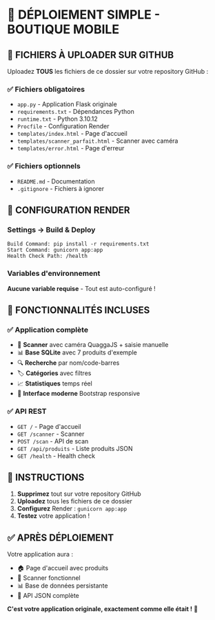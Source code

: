 # 🚀 DÉPLOIEMENT SIMPLE - BOUTIQUE MOBILE

## 📁 FICHIERS À UPLOADER SUR GITHUB

Uploadez **TOUS** les fichiers de ce dossier sur votre repository GitHub :

### ✅ Fichiers obligatoires
- `app.py` - Application Flask originale
- `requirements.txt` - Dépendances Python
- `runtime.txt` - Python 3.10.12
- `Procfile` - Configuration Render
- `templates/index.html` - Page d'accueil
- `templates/scanner_parfait.html` - Scanner avec caméra
- `templates/error.html` - Page d'erreur

### ✅ Fichiers optionnels
- `README.md` - Documentation
- `.gitignore` - Fichiers à ignorer

## 🔧 CONFIGURATION RENDER

### Settings → Build & Deploy
```
Build Command: pip install -r requirements.txt
Start Command: gunicorn app:app
Health Check Path: /health
```

### Variables d'environnement
**Aucune variable requise** - Tout est auto-configuré !

## 🎯 FONCTIONNALITÉS INCLUSES

### ✅ Application complète
- 📱 **Scanner** avec caméra QuaggaJS + saisie manuelle
- 📊 **Base SQLite** avec 7 produits d'exemple
- 🔍 **Recherche** par nom/code-barres
- 🏷️ **Catégories** avec filtres
- 📈 **Statistiques** temps réel
- 🎨 **Interface moderne** Bootstrap responsive

### ✅ API REST
- `GET /` - Page d'accueil
- `GET /scanner` - Scanner
- `POST /scan` - API de scan
- `GET /api/produits` - Liste produits JSON
- `GET /health` - Health check

## 🚀 INSTRUCTIONS

1. **Supprimez** tout sur votre repository GitHub
2. **Uploadez** tous les fichiers de ce dossier
3. **Configurez** Render : `gunicorn app:app`
4. **Testez** votre application !

## ✅ APRÈS DÉPLOIEMENT

Votre application aura :
- 🏠 Page d'accueil avec produits
- 📱 Scanner fonctionnel
- 📊 Base de données persistante
- 🔧 API JSON complète

**C'est votre application originale, exactement comme elle était !** 🎉
